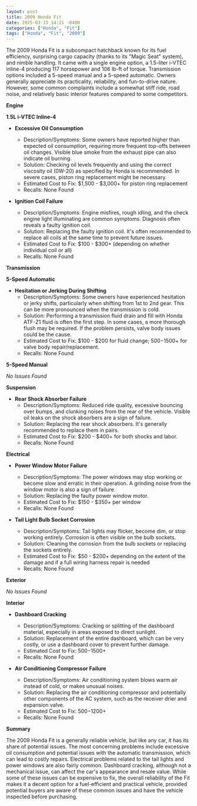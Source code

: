 ```yaml
---
layout: post
title: 2009 Honda Fit
date: 2025-03-15 14:21 -0400
categories: ["Honda", "Fit"]
tags: ["Honda", "Fit", "2009"]
---
```

The 2009 Honda Fit is a subcompact hatchback known for its fuel efficiency, surprising cargo capacity (thanks to its "Magic Seat" system), and nimble handling. It came with a single engine option, a 1.5-liter i-VTEC inline-4 producing 117 horsepower and 106 lb-ft of torque. Transmission options included a 5-speed manual and a 5-speed automatic. Owners generally appreciate its practicality, reliability, and fun-to-drive nature. However, some common complaints include a somewhat stiff ride, road noise, and relatively basic interior features compared to some competitors.

**Engine**

**1.5L i-VTEC Inline-4**

*   **Excessive Oil Consumption**
    *   Description/Symptoms: Some owners have reported higher than expected oil consumption, requiring more frequent top-offs between oil changes. Visible blue smoke from the exhaust pipe can also indicate oil burning.
    *   Solution: Checking oil levels frequently and using the correct viscosity oil (0W-20) as specified by Honda is recommended. In severe cases, piston ring replacement might be necessary.
    *   Estimated Cost to Fix: $1,500 - $3,000+ for piston ring replacement
    *   Recalls: None Found

*   **Ignition Coil Failure**
    *   Description/Symptoms: Engine misfires, rough idling, and the check engine light illuminating are common symptoms. Diagnosis often reveals a faulty ignition coil.
    *   Solution: Replacing the faulty ignition coil. It's often recommended to replace all coils at the same time to prevent future issues.
    *   Estimated Cost to Fix: $100 - $300+ (depending on whether individual coil or all)
    *   Recalls: None Found

**Transmission**

**5-Speed Automatic**

*   **Hesitation or Jerking During Shifting**
    *   Description/Symptoms: Some owners have experienced hesitation or jerky shifts, particularly when shifting from 1st to 2nd gear. This can be more pronounced when the transmission is cold.
    *   Solution: Performing a transmission fluid drain and fill with Honda ATF-Z1 fluid is often the first step. In some cases, a more thorough flush may be required. If the problem persists, valve body issues could be the cause.
    *   Estimated Cost to Fix: $100 - $200 for fluid change; $500-$1500+ for valve body repair/replacement.
    *   Recalls: None Found

**5-Speed Manual**

*No Issues Found*

**Suspension**

*   **Rear Shock Absorber Failure**
    *   Description/Symptoms: Reduced ride quality, excessive bouncing over bumps, and clunking noises from the rear of the vehicle. Visible oil leaks on the shock absorbers are a sign of failure.
    *   Solution: Replacing the rear shock absorbers. It's generally recommended to replace them in pairs.
    *   Estimated Cost to Fix: $200 - $400+ for both shocks and labor.
    *   Recalls: None Found

**Electrical**

*   **Power Window Motor Failure**
    *   Description/Symptoms: The power windows may stop working or become slow and erratic in their operation. A grinding noise from the window motor is also a sign of failure.
    *   Solution: Replacing the faulty power window motor.
    *   Estimated Cost to Fix: $150 - $350+ per window
    *   Recalls: None Found

*   **Tail Light Bulb Socket Corrosion**
    *   Description/Symptoms: Tail lights may flicker, become dim, or stop working entirely. Corrosion is often visible on the bulb sockets.
    *   Solution: Cleaning the corrosion from the bulb sockets or replacing the sockets entirely.
    *   Estimated Cost to Fix: $50 - $200+ depending on the extent of the damage and if a full wiring harness repair is needed
    *   Recalls: None Found

**Exterior**

*No Issues Found*

**Interior**

*   **Dashboard Cracking**
    * Description/Symptoms: Cracking or splitting of the dashboard material, especially in areas exposed to direct sunlight.
    * Solution: Replacement of the entire dashboard, which can be very costly, or use a dashboard cover to prevent further damage.
    * Estimated Cost to Fix: $500-$1500+
    * Recalls: None Found

*   **Air Conditioning Compressor Failure**
    *   Description/Symptoms: Air conditioning system blows warm air instead of cold, or makes unusual noises.
    *   Solution: Replacing the air conditioning compressor and potentially other components of the AC system, such as the receiver drier and expansion valve.
    *   Estimated Cost to Fix: $500-$1200+
    *   Recalls: None Found

**Summary**

The 2009 Honda Fit is a generally reliable vehicle, but like any car, it has its share of potential issues. The most concerning problems include excessive oil consumption and potential issues with the automatic transmission, which can lead to costly repairs. Electrical problems related to the tail lights and power windows are also fairly common. Dashboard cracking, although not a mechanical issue, can affect the car's appearance and resale value. While some of these issues can be expensive to fix, the overall reliability of the Fit makes it a decent option for a fuel-efficient and practical vehicle, provided potential buyers are aware of these common issues and have the vehicle inspected before purchasing.


